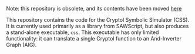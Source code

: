 Note: this repository is obsolete, and its contents have been moved [here](https://github.com/GaloisInc/saw-core)

This repository contains the code for the Cryptol Symbolic Simulator
(CSS). It is currently used primarily as a library from SAWScript, but
also produces a stand-alone executable, `css`. This executable has
only limited functionality: it can translate a single Cryptol function
to an And-Inverter Graph (AIG).
